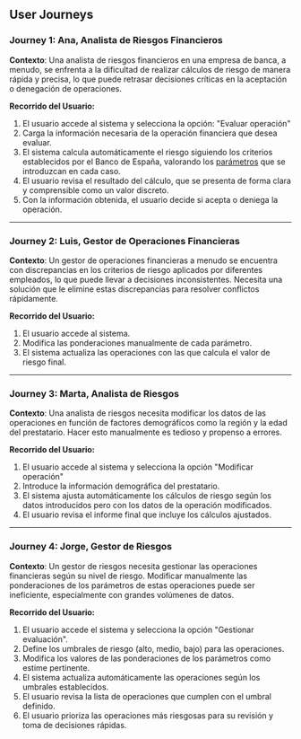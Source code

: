 ## User Journeys

### Journey 1: Ana, Analista de Riesgos Financieros
**Contexto**: Una analista de riesgos financieros en una empresa de banca, a menudo, se enfrenta a la dificultad de realizar cálculos de riesgo de manera rápida y precisa, lo que puede retrasar decisiones críticas en la aceptación o denegación de operaciones.

**Recorrido del Usuario:**
1. El usuario accede al sistema y selecciona la opción: "Evaluar operación"
2. Carga la información necesaria de la operación financiera que desea evaluar.
3. El sistema calcula automáticamente el riesgo siguiendo los criterios establecidos por el Banco de España, valorando los [parámetros](https://github.com/jacarmona364/Riskalc/blob/main/Documentación%20Adicional/scoring.md) que se introduzcan en cada caso.
4. El usuario revisa el resultado del cálculo, que se presenta de forma clara y comprensible como un valor discreto.
5. Con la información obtenida, el usuario decide si acepta o deniega la operación.

---

### Journey 2: Luis, Gestor de Operaciones Financieras
**Contexto**: Un gestor de operaciones financieras a menudo se encuentra con discrepancias en los criterios de riesgo aplicados por diferentes empleados, lo que puede llevar a decisiones inconsistentes. Necesita una solución que le elimine estas discrepancias para resolver conflictos rápidamente.

**Recorrido del Usuario:**
1. El usuario accede al sistema.
2. Modifica las ponderaciones manualmente de cada parámetro.
3. El sistema actualiza las operaciones con las que calcula el valor de riesgo final.

---

### Journey 3: Marta, Analista de Riesgos
**Contexto**: Una analista de riesgos necesita modificar los datos de las operaciones en función de factores demográficos como la región y la edad del prestatario. Hacer esto manualmente es tedioso y propenso a errores.

**Recorrido del Usuario:**
1. El usuario accede al sistema y selecciona la opción "Modificar operación"
2. Introduce la información demográfica del prestatario.
3. El sistema ajusta automáticamente los cálculos de riesgo según los datos introducidos pero con los datos de la operación modificados.
4. El usuario revisa el informe final que incluye los cálculos ajustados.

---

### Journey 4: Jorge, Gestor de Riesgos
**Contexto**: Un gestor de riesgos necesita gestionar las operaciones financieras según su nivel de riesgo. Modificar manualmente las ponderaciones de los parámetros de estas operaciones puede ser ineficiente, especialmente con grandes volúmenes de datos.

**Recorrido del Usuario:**
1. El usuario accede el sistema y selecciona la opción "Gestionar evaluación".
2. Define los umbrales de riesgo (alto, medio, bajo) para las operaciones.
3. Modifica los valores de las ponderaciones de los parámetros como estime pertinente.
4. El sistema actualiza automáticamente las operaciones según los umbrales establecidos.
5. El usuario revisa la lista de operaciones que cumplen con el umbral definido.
6. El usuario prioriza las operaciones más riesgosas para su revisión y toma de decisiones rápidas.

